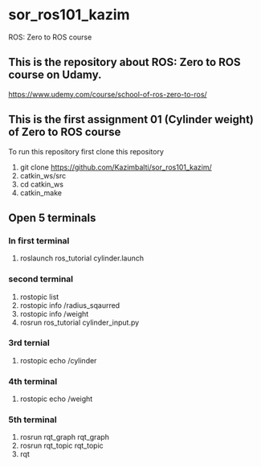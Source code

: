 # sor_ros101_kazim
ROS: Zero to ROS course  

## This is the repository about ROS: Zero to ROS course on Udamy.
https://www.udemy.com/course/school-of-ros-zero-to-ros/

## This is the first assignment 01 (Cylinder weight) of Zero to ROS course
To run this repository first clone this repository 
1. git clone https://github.com/Kazimbalti/sor_ros101_kazim/
2. catkin_ws/src 
3. cd catkin_ws
4. catkin_make

## Open 5 terminals
### In first terminal
1. roslaunch ros_tutorial cylinder.launch

### second terminal
1. rostopic list
2. rostopic info /radius_sqaurred
3. rostopic info /weight
4. rosrun ros_tutorial cylinder_input.py

### 3rd ternial
1. rostopic echo /cylinder

### 4th terminal 
1. rostopic echo /weight

### 5th terminal
1. rosrun rqt_graph rqt_graph
2. rosrun rqt_topic rqt_topic
3. rqt

